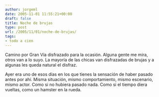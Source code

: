 ```yaml
---
author: jorgeml
date: 2005-11-01 11:55:21+00:00
draft: false
title: Noche de brujas
type: post
url: /2005/11/01/noche-de-brujas/
tags:
- todo a cien
---
```


Camino por Gran Vía disfrazado para la ocasión. Alguna gente me mira, otros van a lo suyo. La mayoría de las chicas van disfrazadas de brujas y a algunas les queda natural el disfraz.

Ayer era uno de esos días en los que tienes la sensación de haber pasado antes por ahí. Misma situación, mismo comportamiento, mismo escenario, mismo actor. Como si no hubiera pasado nada. Como si el tiempo diera vueltas, como un hamster en la rueda.

